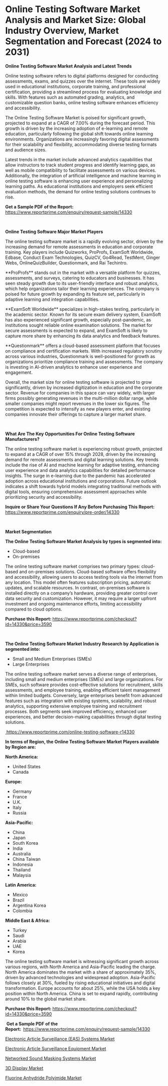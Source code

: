 <p><h1>Online Testing Software Market Analysis and Market Size: Global Industry Overview, Market Segmentation and Forecast (2024 to 2031)</h1></p><p><strong>Online Testing Software Market Analysis and Latest Trends</strong></p>
<p><p>Online testing software refers to digital platforms designed for conducting assessments, exams, and quizzes over the internet. These tools are widely used in educational institutions, corporate training, and professional certification, providing a streamlined process for evaluating knowledge and skills. With features such as automated grading, analytics, and customizable question banks, online testing software enhances efficiency and accessibility.</p><p>The Online Testing Software Market is poised for significant growth, projected to expand at a CAGR of 7.00% during the forecast period. This growth is driven by the increasing adoption of e-learning and remote education, particularly following the global shift towards online learning environments. Organizations are increasingly favoring digital assessments for their scalability and flexibility, accommodating diverse testing formats and audience sizes.</p><p>Latest trends in the market include advanced analytics capabilities that allow instructors to track student progress and identify learning gaps, as well as mobile compatibility to facilitate assessments on various devices. Additionally, the integration of artificial intelligence and machine learning in online testing software is enhancing user experience and personalizing learning paths. As educational institutions and employers seek efficient evaluation methods, the demand for online testing solutions continues to rise.</p></p>
<p><strong>Get a Sample PDF of the Report:&nbsp;</strong> <a href="https://www.reportprime.com/enquiry/request-sample/14330">https://www.reportprime.com/enquiry/request-sample/14330</a></p>
<p>&nbsp;</p>
<p><strong>Online Testing Software Major Market Players</strong></p>
<p><p>The online testing software market is a rapidly evolving sector, driven by the increasing demand for remote assessments in education and corporate training. Key players include Quizworks, ProProfs, ExamSoft Worldwide, Edbase, Conduct Exam Technologies, QuizCV, Go4Read, TestMent, Ginger Webs, OnlineQuizBuilder, Questionmark, and Rai Techintro.</p><p>**ProProfs** stands out in the market with a versatile platform for quizzes, assessments, and surveys, catering to educators and businesses. It has seen steady growth due to its user-friendly interface and robust analytics, which help organizations tailor their learning experiences. The company is poised for future growth by expanding its feature set, particularly in adaptive learning and integration capabilities.</p><p>**ExamSoft Worldwide** specializes in high-stakes testing, particularly in the academic sector. Known for its secure exam delivery system, ExamSoft has also experienced significant growth, especially post-pandemic, as institutions sought reliable online examination solutions. The market for secure assessments is expected to expand, and ExamSoft is likely to capture more share by enhancing its data analytics and feedback features.</p><p>**Questionmark** offers a cloud-based assessment platform that focuses on compliance and certification markets. With increased regulatory scrutiny across various industries, Questionmark is well-positioned for growth as organizations prioritize compliance training and assessments. The company is investing in AI-driven analytics to enhance user experience and engagement.</p><p>Overall, the market size for online testing software is projected to grow significantly, driven by increased digitization in education and the corporate sector. Revenue for companies in this space can vary widely, with larger firms possibly generating revenues in the multi-million dollar range, while smaller companies might report revenues in the lower six figures. The competition is expected to intensify as new players enter, and existing companies innovate their offerings to capture a larger market share.</p></p>
<p>&nbsp;</p>
<p><strong>What Are The Key Opportunities For Online Testing Software Manufacturers?</strong></p>
<p><p>The online testing software market is experiencing robust growth, projected to expand at a CAGR of over 15% through 2028, driven by the increasing demand for remote assessments and digital learning solutions. Key trends include the rise of AI and machine learning for adaptive testing, enhancing user experience and data analytics capabilities for detailed performance insights. The surge in e-learning due to the pandemic has accelerated adoption across educational institutions and corporations. Future outlook indicates a shift towards hybrid models integrating traditional methods with digital tools, ensuring comprehensive assessment approaches while prioritizing security and accessibility.</p></p>
<p><strong>Inquire or Share Your Questions If Any Before Purchasing This Report:</strong> <a href="https://www.reportprime.com/enquiry/pre-order/14330">https://www.reportprime.com/enquiry/pre-order/14330</a></p>
<p>&nbsp;</p>
<p><strong>Market Segmentation</strong></p>
<p><strong>The Online Testing Software Market Analysis by types is segmented into:</strong></p>
<p><ul><li>Cloud-based</li><li>On-premises</li></ul></p>
<p><p>The online testing software market comprises two primary types: cloud-based and on-premises solutions. Cloud-based software offers flexibility and accessibility, allowing users to access testing tools via the internet from any location. This model often features subscription pricing, automatic updates, and scalable resources. In contrast, on-premises software is installed directly on a company’s hardware, providing greater control over data security and customization. However, it may require a larger upfront investment and ongoing maintenance efforts, limiting accessibility compared to cloud options.</p></p>
<p><strong>Purchase this Report:&nbsp;</strong><a href="https://www.reportprime.com/checkout?id=14330&price=3590">https://www.reportprime.com/checkout?id=14330&price=3590</a></p>
<p>&nbsp;</p>
<p><strong>The Online Testing Software Market Industry Research by Application is segmented into:</strong></p>
<p><ul><li>Small and Medium Enterprises (SMEs)</li><li>Large Enterprises</li></ul></p>
<p><p>The online testing software market serves a diverse range of enterprises, including small and medium enterprises (SMEs) and large organizations. For SMEs, such software provides cost-effective solutions for recruitment, skills assessments, and employee training, enabling efficient talent management within limited budgets. Conversely, large enterprises benefit from advanced features such as integration with existing systems, scalability, and robust analytics, supporting extensive employee training and recruitment processes. Both segments seek improved efficiency, enhanced user experiences, and better decision-making capabilities through digital testing solutions.</p></p>
<p><a href="https://www.reportprime.com/online-testing-software-r14330">&nbsp;https://www.reportprime.com/online-testing-software-r14330</a></p>
<p><strong>In terms of Region, the Online Testing Software Market Players available by Region are:</strong></p>
<p>
    <p> <strong> North America: </strong>
        <ul>
            <li>United States</li>
            <li>Canada</li>
        </ul>
        </p> 
    <p> <strong> Europe: </strong>
        <ul>
            <li>Germany</li>
            <li>France</li>
            <li>U.K.</li>
            <li>Italy</li>
            <li>Russia</li>
        </ul>
        </p> 
    <p> <strong> Asia-Pacific: </strong>
        <ul>
            <li>China</li>
            <li>Japan</li>
            <li>South Korea</li>
            <li>India</li>
            <li>Australia</li>
            <li>China Taiwan</li>
            <li>Indonesia</li>
            <li>Thailand</li>
            <li>Malaysia</li>
        </ul>
        </p> 
    <p> <strong> Latin America: </strong>
        <ul>
            <li>Mexico</li>
            <li>Brazil</li>
            <li>Argentina Korea</li>
            <li>Colombia</li>
        </ul>
        </p> 
    <p> <strong> Middle East & Africa: </strong>
        <ul>
            <li>Turkey</li>
            <li>Saudi</li>
            <li>Arabia</li>
            <li>UAE</li>
            <li>Korea</li>
        </ul>
    </p>
    </p>
<p><p>The online testing software market is witnessing significant growth across various regions, with North America and Asia-Pacific leading the charge. North America dominates the market with a share of approximately 35%, driven by advanced technologies and widespread adoption. Asia-Pacific follows closely at 30%, fueled by rising educational initiatives and digital transformation. Europe accounts for about 25%, while the USA holds a key position within North America. China is set to expand rapidly, contributing around 10% to the global market share.</p></p>
<p><strong>Purchase this Report: </strong><a href="https://www.reportprime.com/checkout?id=14330&price=3590">https://www.reportprime.com/checkout?id=14330&price=3590</a></p>
<p>&nbsp;<strong>Get a Sample PDF of the Report:&nbsp;&nbsp;</strong><a href="https://www.reportprime.com/enquiry/request-sample/14330">https://www.reportprime.com/enquiry/request-sample/14330</a></p>
<p><strong></strong></p>
<p><p><a href="https://issuu.com/reportprime-2/docs/electronic-article-surveillance-eas_bfd63231af7d4b">Electronic Article Surveillance (EAS) Systems Market</a></p><p><a href="https://issuu.com/reportprime-2/docs/electronic-article-surveillance-equ_37619594b4e03e">Electronic Article Surveillance Equipment Market</a></p><p><a href="https://medium.com/@lucas.russell0876/what-is-networked-sound-masking-systems-market-00d005d99a8c">Networked Sound Masking Systems Market</a></p><p><a href="https://www.linkedin.com/pulse/3d-display-market-outlook-forecast-from-2024-2031-trend-quest-lribe?trackingId=1DzlbdAgRi2Iw2SvGtsYEA%3D%3D">3D Display Market</a></p><p><a href="https://medium.com/@salennagilmor/fluorine-anhydride-polyimide-market-trends-a-detailed-study-of-its-market-segmentation-and-fd442713587a">Fluorine Anhydride Polyimide Market</a></p></p>
